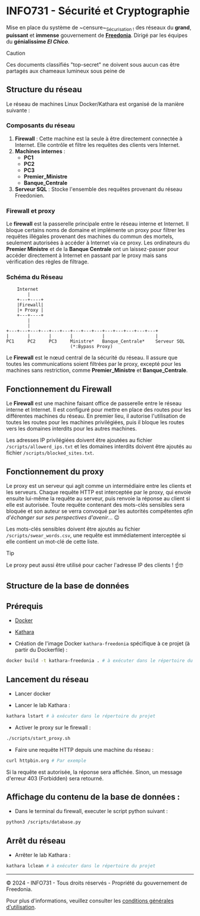 # INFO731 - Sécurité et Cryptographie

Mise en place du système de ~censure~<sub>Sécurisation !</sub> des réseaux du **grand**, **puissant** et **immense** gouvernement de <u>**Freedonia**</u>. Dirigé par les équipes du **génialissime _El Chico_**.

> [!CAUTION]
> Ces documents classifiés "top-secret" ne doivent sous aucun cas être partagés aux chameaux lumineux sous peine de

## Structure du réseau

Le réseau de machines Linux Docker/Kathara est organisé de la manière suivante :

### Composants du réseau

1. **Firewall** : Cette machine est la seule à être directement connectée à Internet. Elle contrôle et filtre les requêtes des clients vers Internet.
2. **Machines internes** : 
    - **PC1**
    - **PC2**
    - **PC3**
    - **Premier_Ministre** 
    - **Banque_Centrale**
3. **Serveur SQL** : Stocke l'ensemble des requêtes provenant du réseau Freedonien.

### Firewall et proxy

Le **firewall** est la passerelle principale entre le réseau interne et Internet. Il bloque certains noms de domaine et implémente un proxy pour filtrer les requêtes illégales provenant des machines du commun des mortels, seulement autorisées à accéder à Internet via ce proxy. Les ordinateurs du **Premier Ministre** et de la **Banque Centrale** ont un laissez-passer pour accéder directement à Internet en passant par le proxy mais sans vérification des règles de filtrage.

### Schéma du Réseau

```
    Internet
        |
    +---+----+
    |Firewall|
    |+ Proxy |
    +---+----+
        |
        |
+---+---+---+---+---+---+---+---+---+---+---+---+---+---+
|       |       |       |           |                   |
PC1     PC2     PC3     Ministre*   Banque_Centrale*    Serveur SQL
                        (*:Bypass Proxy)
```

Le **Firewall** est le nœud central de la sécurité du réseau. Il assure que toutes les communications soient filtrées par le proxy, excepté pour les machines sans restriction, comme **Premier_Ministre** et **Banque_Centrale**.

## Fonctionnement du Firewall

Le **Firewall** est une machine faisant office de passerelle entre le réseau interne et Internet. Il est configuré pour mettre en place des routes pour les différentes machines du réseau. En premier lieu, il autorise l'utilisation de toutes les routes pour les machines privilégiées, puis il bloque les routes vers les domaines interdits pour les autres machines.

Les adresses IP privilégiées doivent être ajoutées au fichier `/scripts/allowerd_ips.txt` et les domaines interdits doivent être ajoutés au fichier `/scripts/blocked_sites.txt`.

## Fonctionnement du proxy

Le proxy est un serveur qui agit comme un intermédiaire entre les clients et les serveurs. Chaque requête HTTP est interceptée par le proxy, qui envoie ensuite lui-même la requête au serveur, puis renvoie la réponse au client si elle est autorisée. Toute requête contenant des mots-clés sensibles sera bloquée et son auteur se verra convoqué par les autorités compétentes _afin d'échanger sur ses perspectives d'avenir_... :wink: 

Les mots-clés sensibles doivent être ajoutés au fichier `/scripts/swear_words.csv`, une requête est immédiatement interceptée si elle contient un mot-clé de cette liste.

> [!TIP]
> Le proxy peut aussi être utilisé pour cacher l'adresse IP des clients ! ☝️🤓

## Structure de la base de données

<!-- TODO -->

## Prérequis

- [Docker](https://docs.docker.com/get-docker/)

- [Kathara](https://www.kathara.org/)

- Création de l'image Docker `kathara-freedonia` spécifique à ce projet (à partir du Dockerfile) :

```bash
docker build -t kathara-freedonia . # à exécuter dans le répertoire du projet
```

## Lancement du réseau

- Lancer docker

- Lancer le lab Kathara :

```bash
kathara lstart # à exécuter dans le répertoire du projet
```

- Activer le proxy sur le firewall :

```bash
./scripts/start_proxy.sh
```

- Faire une requête HTTP depuis une machine du réseau :

```bash
curl httpbin.org # Par exemple
```

Si la requête est autorisée, la réponse sera affichée. Sinon, un message d'erreur 403 (Forbidden) sera retourné.

## Affichage du contenu de la base de données :

- Dans le terminal du firewall, executer le script python suivant :

```bash
python3 /scripts/database.py
```

## Arrêt du réseau

- Arrêter le lab Kathara :

```bash
kathara lclean # à exécuter dans le répertoire du projet
```

---

© 2024 - INFO731 - Tous droits réservés - Propriété du gouvernement de Freedonia.

Pour plus d'informations, veuillez consulter les [conditions générales d'utilisation](#).
